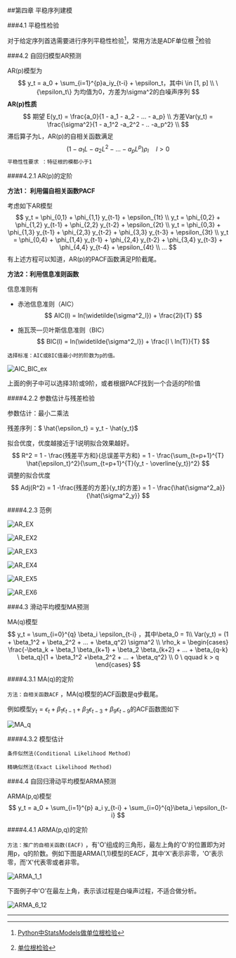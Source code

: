 ##第四章 平稳序列建模

###4.1 平稳性检验

对于给定序列首选需要进行序列平稳性检验[^2]，常用方法是ADF单位根 [^1]检验

###4.2 自回归模型AR预测

AR(p)模型为
$$
y_t = a_0 + \sum_{i=1}^{p}a_iy_{t-i} + \epsilon_t，其中i \in [1, p] \\
\{\epsilon_t\} 为均值为0，方差为\sigma^2的白噪声序列
$$
**AR(p)性质**
$$
期望 E(y_t)  = \frac{a_0}{1 - a_1 - a_2 - ... - a_p} \\
方差Var(y_t) = \frac{\sigma^2}{1 - a_1^2 -a_2^2 - .. -a_p^2} \\
$$
滞后算子为L，AR(p)的自相关函数满足
$$
(1 - a_1 L - a_2 L^2 - ... - a_p L^p) \rho_l \quad l \gt 0 
$$
`平稳性性要求 ：特征根的模都小于1`

####4.2.1 AR(p)的定阶

**方法1： 利用偏自相关函数PACF**

考虑如下AR模型
$$
y_t = \phi_{0,1} + \phi_{1,1} y_{t-1} + \epsilon_{1t} \\
y_t = \phi_{0,2} + \phi_{1,2} y_{t-1} + \phi_{2,2} y_{t-2} + \epsilon_{2t} \\
y_t = \phi_{0,3} + \phi_{1,3} y_{t-1} + \phi_{2,3} y_{t-2} + \phi_{3,3} y_{t-3} + \epsilon_{3t} \\
y_t = \phi_{0,4} + \phi_{1,4} y_{t-1} + \phi_{2,4} y_{t-2} + \phi_{3,4} y_{t-3} + \phi_{4,4} y_{t-4} + \epsilon_{4t} \\
...
$$
有上述方程可以知道，AR(p)的PACF函数满足P阶截尾。

**方法2：利用信息准则函数**

信息准则有

- 赤池信息准则（AIC） 
  $$
  AIC(l) = ln(\widetilde{\sigma^2_l}) + \frac{2l}{T}
  $$

- 施瓦茨—贝叶斯信息准则（BIC） 
  $$
  BIC(l) = ln(\widetilde{\sigma^2_l}) + \frac{l \ ln(T)}{T}
  $$





`选择标准：AIC或BIC值最小时的阶数为p的值。`

![AIC_BIC_ex](imgs/AIC_BIC_ex.png)

上面的例子中可以选择3阶或9阶，或者根据PACF找到一个合适的P阶值

####4.2.2 参数估计与残差检验

参数估计：最小二乘法

残差序列：$ \hat{\epsilon_t} = y_t - \hat{y_t}$

拟合优度，优度越接近于1说明拟合效果越好。
$$
R^2 = 1 - \frac{残差平方和}{总误差平方和} = 1 - \frac{\sum_{t=p+1}^{T} \hat{\epsilon_t}^2}{\sum_{t=p+1}^{T}(y_t - \overline{y_t})^2}
$$
调整的拟合优度
$$
Adj(R^2) = 1 -\frac{残差的方差}{y_t的方差} = 1 - \frac{\hat{\sigma^2_a}}{\hat{\sigma^2_y}}
$$

####4.2.3 范例

![AR_EX](imgs/AR_EX.png)

![AR_EX2](imgs/AR_EX2.png)

![AR_EX3](imgs/AR_EX3.png)

![AR_EX4](imgs/AR_EX4.png)

![AR_EX5](imgs/AR_EX5.png)

![AR_EX6](imgs/AR_EX6.png)

###4.3 滑动平均模型MA预测

MA(q)模型
$$
y_t = \sum_{i=0}^{q} \beta_i \epsilon_{t-i} ，其中\beta_0 = 1\\
Var(y_t) = (1 + \beta_1^2 + \beta_2^2 + ... + \beta_q^2) \sigma^2 \\
\rho_k = 
\begin{cases}
\frac{-\beta_k + \beta_1 \beta_{k+1} + \beta_2 \beta_{k+2} + ... + \beta_{q-k} \ beta_q}{1 + \beta_1^2 +\beta_2^2 + ... + \beta_q^2} \\
0 \ qquad k > q
\end{cases}
$$

####4.3.1 MA(q)的定阶

`方法：自相关函数ACF` ，MA(q)模型的ACF函数是q步截尾。

例如模型$y_t = \epsilon_t + \beta_1 \epsilon_{t-1}+ \beta_3 \epsilon_{t-3} + \beta_9 \epsilon_{t-9}$的ACF函数图如下

![MA_q](imgs/MA_q.png)

####4.3.2 模型估计

`条件似然法(Conditional Likelihood Method)` 



`精确似然法(Exact Likelihood Method)`



###4.4 自回归滑动平均模型ARMA预测

ARMA(p,q)模型
$$
y_t = a_0 + \sum_{i=1}^{p} a_i y_{t-i} + \sum_{i=0}^{q}\beta_i \epsilon_{t-i}
$$

####4.4.1 ARMA(p,q)的定阶

`方法：推广的自相关函数(EACF)` ，有'O'组成的三角形，最左上角的'O'的位置即为对用p，q的阶数。例如下图是ARMA(1,1)模型的EACF，其中'X'表示非零，'O'表示零，而'X'代表零或者非零。

![ARMA_1_1](imgs/ARMA_1_1.png)

下面例子中'O'在最左上角，表示该过程是白噪声过程，不适合做分析。

![ARMA_6_12](imgs/ARMA_6_12.png)









---

[^1]: [单位根检验](https://baike.baidu.com/item/%E5%8D%95%E4%BD%8D%E6%A0%B9%E6%A3%80%E9%AA%8C/5574482?fr=aladdin) 
[^2]: [Python中StatsModels做单位根检验](https://segmentfault.com/a/1190000005149283)




